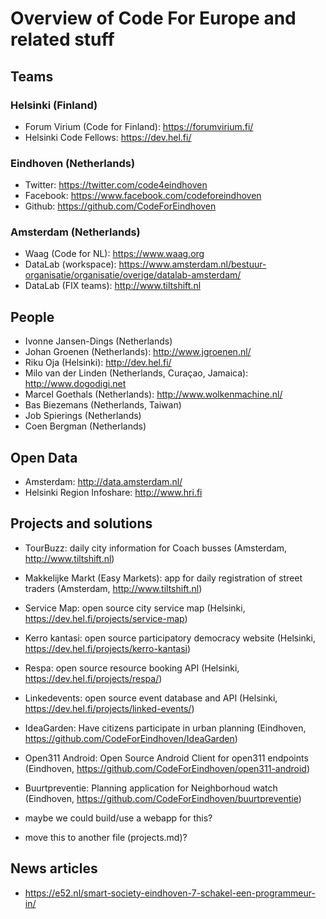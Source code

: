 # Overview of Code For Europe and related stuff

## Teams

### Helsinki (Finland)
 - Forum Virium (Code for Finland): https://forumvirium.fi/
 - Helsinki Code Fellows: https://dev.hel.fi/

### Eindhoven (Netherlands)
 - Twitter: https://twitter.com/code4eindhoven
 - Facebook: https://www.facebook.com/codeforeindhoven
 - Github: https://github.com/CodeForEindhoven

### Amsterdam (Netherlands)
 - Waag (Code for NL): https://www.waag.org
 - DataLab (workspace): https://www.amsterdam.nl/bestuur-organisatie/organisatie/overige/datalab-amsterdam/
 - DataLab (FIX teams): http://www.tiltshift.nl

## People

 - Ivonne Jansen-Dings (Netherlands)
 - Johan Groenen (Netherlands): http://www.jgroenen.nl/
 - Riku Oja (Helsinki): http://dev.hel.fi/
 - Milo van der Linden (Netherlands, Curaçao, Jamaica): http://www.dogodigi.net
 - Marcel Goethals (Netherlands): http://www.wolkenmachine.nl/
 - Bas Biezemans (Netherlands, Taiwan)
 - Job Spierings (Netherlands)
 - Coen Bergman (Netherlands)

## Open Data

 - Amsterdam: http://data.amsterdam.nl/
 - Helsinki Region Infoshare: http://www.hri.fi

## Projects and solutions

 - TourBuzz: daily city information for Coach busses (Amsterdam, http://www.tiltshift.nl)
 - Makkelijke Markt (Easy Markets): app for daily registration of street traders (Amsterdam, http://www.tiltshift.nl)
 - Service Map: open source city service map (Helsinki, https://dev.hel.fi/projects/service-map)
 - Kerro kantasi: open source participatory democracy website (Helsinki, https://dev.hel.fi/projects/kerro-kantasi)
 - Respa: open source resource booking API (Helsinki, https://dev.hel.fi/projects/respa/)
 - Linkedevents: open source event database and API (Helsinki, https://dev.hel.fi/projects/linked-events/)
 - IdeaGarden: Have citizens participate in urban planning (Eindhoven, https://github.com/CodeForEindhoven/IdeaGarden)
 - Open311 Android: Open Source Android Client for open311 endpoints (Eindhoven, https://github.com/CodeForEindhoven/open311-android)
 - Buurtpreventie: Planning application for Neighborhoud watch (Eindhoven, https://github.com/CodeForEindhoven/buurtpreventie)
 
 - maybe we could build/use a webapp for this?
 - move this to another file (projects.md)?

## News articles

 - https://e52.nl/smart-society-eindhoven-7-schakel-een-programmeur-in/
